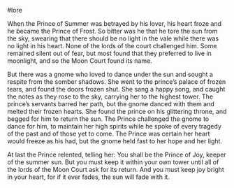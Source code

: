 #lore 

When the Prince of Summer was betrayed by his lover, his heart froze and he became the Prince of Frost. So bitter was he that he tore the sun from the sky, swearing that there should be no light in the vale while there was no light in his heart. None of the lords of the court challenged him. Some remained silent out of fear, but most found that they preferred to live in moonlight, and so the Moon Court found its name.

But there was a gnome who loved to dance under the sun and sought a respite from the somber shadows. She went to the prince’s palace of frozen tears, and found the doors frozen shut. She sang a happy song, and caught the notes as they rose to the sky, carrying her to the highest tower. The prince’s servants barred her path, but the gnome danced with them and melted their frozen hearts. She found the prince on his glittering throne, and begged for him to return the sun. The Prince challenged the gnome to dance for him, to maintain her high spirits while he spoke of every tragedy of the past and of those yet to come. The Prince was certain her heart would freeze as his had, but the gnome held fast to her hope and her light.

At last the Prince relented, telling her: You shall be the Prince of Joy, keeper of the summer sun. But you must keep it within your own tower until all of the lords of the Moon Court ask for its return. And you must keep joy bright in your heart, for if it ever fades, the sun will fade with it.